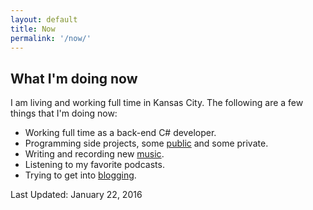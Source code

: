 ```yaml
---
layout: default
title: Now
permalink: '/now/'
---
```


## What I'm doing now

I am living and working full time in Kansas City. The following are a 
few things that I'm doing now:

- Working full time as a back-end C# developer.
- Programming side projects, some [public](https://github.com/Dejital) and some private.
- Writing and recording new [music](https://soundcloud.com/dejital).
- Listening to my favorite podcasts.
- Trying to get into [blogging](/blog/).

Last Updated: January 22, 2016

